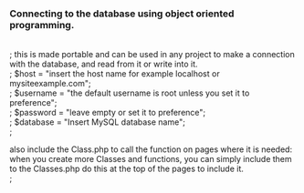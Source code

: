 <h3>Connecting to the database using object oriented programming.</h3> <br>;
this is made portable and can be used in any project to make a connection with the database, and read from it or write into it.<br>;
        $host     = "insert the host name for example localhost or mysiteexample.com"; <br>;
	$username = "the default username is root unless you set it to preference";<br>;
	$password = "leave empty or set it to preference";<br>;
	$database = "Insert MySQL database name";<br>;

 also include the Class.php to call the function on pages where it is needed: when you create more Classes and functions, you can simply include them to the Classes.php do this <?php
 include("Connection.php"); ?> at the top of the pages to include it.<br>;

